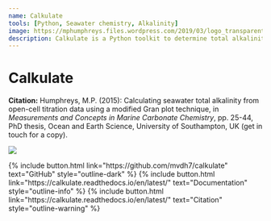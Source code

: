 ```yaml
---
name: Calkulate
tools: [Python, Seawater chemistry, Alkalinity]
image: https://mphumphreys.files.wordpress.com/2019/03/logo_transparent.png
description: Calkulate is a Python toolkit to determine total alkalinity from potentiometric titration data or pH measurements.
---
```


# Calkulate


**Citation:** Humphreys, M.P. (2015): Calculating seawater total alkalinity from open-cell titration data using a modified Gran plot technique, in *Measurements and Concepts in Marine Carbonate Chemistry*, pp. 25-44, PhD thesis, Ocean and Earth Science, University of Southampton, UK (get in touch for a copy).

![](https://mphumphreys.files.wordpress.com/2018/12/calkulate-f02.png)

<p class="text-center">
{% include button.html link="https://github.com/mvdh7/calkulate" text="GitHub" style="outline-dark" %}
{% include button.html link="https://calkulate.readthedocs.io/en/latest/" text="Documentation" style="outline-info" %}
{% include button.html link="https://calkulate.readthedocs.io/en/latest/" text="Citation" style="outline-warning" %}
</p>
